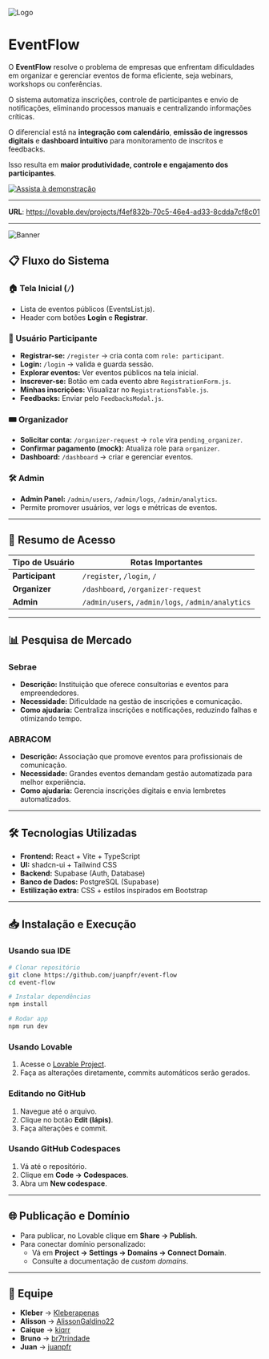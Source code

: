 ![Logo](logo.png)

# EventFlow

O **EventFlow** resolve o problema de empresas que enfrentam dificuldades em organizar e gerenciar eventos de forma eficiente, seja webinars, workshops ou conferências.  

O sistema automatiza inscrições, controle de participantes e envio de notificações, eliminando processos manuais e centralizando informações críticas.  

O diferencial está na **integração com calendário**, **emissão de ingressos digitais** e **dashboard intuitivo** para monitoramento de inscritos e feedbacks.  

Isso resulta em **maior produtividade, controle e engajamento dos participantes**.

[![Assista à demonstração](https://img.shields.io/badge/🎥%20Ver%20Vídeo%20no%20Drive-blue?style=for-the-badge)](https://drive.google.com/file/d/1NRPCwHcpgqcWewhIStoTZ6hdlQrWOk1A/view?usp=sharing)

---

**URL**: https://lovable.dev/projects/f4ef832b-70c5-46e4-ad33-8cdda7cf8c01

---

![Banner](banner.png)

## 📋 Fluxo do Sistema

### 🏠 Tela Inicial (`/`)
- Lista de eventos públicos (EventsList.js).  
- Header com botões **Login** e **Registrar**.  

### 👤 Usuário Participante
- **Registrar-se:** `/register` → cria conta com `role: participant`.  
- **Login:** `/login` → valida e guarda sessão.  
- **Explorar eventos:** Ver eventos públicos na tela inicial.  
- **Inscrever-se:** Botão em cada evento abre `RegistrationForm.js`.  
- **Minhas inscrições:** Visualizar no `RegistrationsTable.js`.  
- **Feedbacks:** Enviar pelo `FeedbacksModal.js`.  

### 🎟️ Organizador
- **Solicitar conta:** `/organizer-request` → `role` vira `pending_organizer`.  
- **Confirmar pagamento (mock):** Atualiza role para `organizer`.  
- **Dashboard:** `/dashboard` → criar e gerenciar eventos.  

### 🛠️ Admin
- **Admin Panel:** `/admin/users`, `/admin/logs`, `/admin/analytics`.  
- Permite promover usuários, ver logs e métricas de eventos.  

---

## 🔑 Resumo de Acesso
| Tipo de Usuário | Rotas Importantes |
|-----------------|------------------|
| **Participant** | `/register`, `/login`, `/` |
| **Organizer**   | `/dashboard`, `/organizer-request` |
| **Admin**       | `/admin/users`, `/admin/logs`, `/admin/analytics` |

---

## 📊 Pesquisa de Mercado

### Sebrae
- **Descrição:** Instituição que oferece consultorias e eventos para empreendedores.  
- **Necessidade:** Dificuldade na gestão de inscrições e comunicação.  
- **Como ajudaria:** Centraliza inscrições e notificações, reduzindo falhas e otimizando tempo.  

### ABRACOM
- **Descrição:** Associação que promove eventos para profissionais de comunicação.  
- **Necessidade:** Grandes eventos demandam gestão automatizada para melhor experiência.  
- **Como ajudaria:** Gerencia inscrições digitais e envia lembretes automatizados.  

---

## 🛠️ Tecnologias Utilizadas

- **Frontend:** React + Vite + TypeScript  
- **UI:** shadcn-ui + Tailwind CSS  
- **Backend:** Supabase (Auth, Database)  
- **Banco de Dados:** PostgreSQL (Supabase)  
- **Estilização extra:** CSS + estilos inspirados em Bootstrap  

---

## 📥 Instalação e Execução

### Usando sua IDE
```bash
# Clonar repositório
git clone https://github.com/juanpfr/event-flow
cd event-flow

# Instalar dependências
npm install

# Rodar app
npm run dev
```

### Usando Lovable
1. Acesse o [Lovable Project](https://lovable.dev/projects/f4ef832b-70c5-46e4-ad33-8cdda7cf8c01).  
2. Faça as alterações diretamente, commits automáticos serão gerados.  

### Editando no GitHub
1. Navegue até o arquivo.  
2. Clique no botão **Edit (lápis)**.  
3. Faça alterações e commit.  

### Usando GitHub Codespaces
1. Vá até o repositório.  
2. Clique em **Code → Codespaces**.  
3. Abra um **New codespace**.  

---

## 🌐 Publicação e Domínio

- Para publicar, no Lovable clique em **Share → Publish**.  
- Para conectar domínio personalizado:  
  - Vá em **Project → Settings → Domains → Connect Domain**.  
  - Consulte a documentação de *custom domains*.  

---

## 👥 Equipe

- **Kleber** → [Kleberapenas](https://github.com/Kleberapenas)  
- **Alisson** → [AlissonGaldino22](https://github.com/AlissonGaldino22)  
- **Caique** → [kiqrr](https://github.com/kiqrr)  
- **Bruno** → [br7trindade](https://github.com/br7trindade)  
- **Juan** → [juanpfr](https://github.com/juanpfr)  
